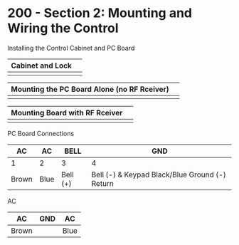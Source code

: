 # 200 - Section 2: Mounting and Wiring the Control

Installing the Control Cabinet and PC Board

| Cabinet and Lock | |
|--|--|
|  |  |

| Mounting the PC Board Alone (no RF Rceiver) | |
|--|--|
|  |  |

| Mounting Board with RF Rceiver | |
|--|--|
|  |  |

PC Board Connections

| AC | AC | BELL | GND |
| -- | -- | -- | -- |
| 1 | 2 | 3 | 4 |
| Brown | Blue | Bell (+) | Bell (-) & Keypad Black/Blue Ground (-) Return | 

AC

| AC | GND | AC |
|--|--|--|
| Brown | | Blue |
